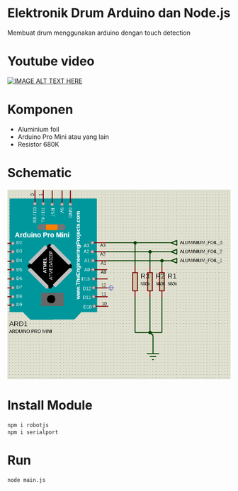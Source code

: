 # Elektronik Drum Arduino dan Node.js
Membuat drum menggunakan arduino dengan touch detection

# Youtube video
[![IMAGE ALT TEXT HERE](https://img.youtube.com/vi/PPhpsVW-YQk/0.jpg)](https://www.youtube.com/watch?v=PPhpsVW-YQk)

# Komponen
- Aluminium foil
- Arduino Pro Mini atau yang lain
- Resistor 680K

# Schematic

![IMAGE Alt schematic elektronik drum](schematic.png?raw=true "Title")

# Install Module

```
npm i robotjs
npm i serialport
```

# Run
```
node main.js
```